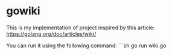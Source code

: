 # gowiki
This is my implementation of project inspired by this article: https://golang.org/doc/articles/wiki/

You can run it using the following command: ```sh
 go run wiki.go
```
